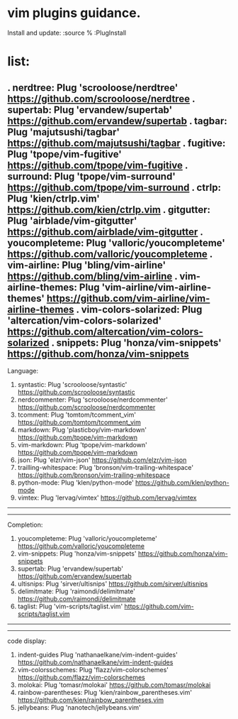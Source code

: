 # vim plugins guidance.
Install and update:
	:source %
	:PlugInstall
# list:
. nerdtree:
	Plug 'scrooloose/nerdtree'
	https://github.com/scrooloose/nerdtree
. supertab:
	Plug 'ervandew/supertab'
	https://github.com/ervandew/supertab
. tagbar:
	Plug 'majutsushi/tagbar'
	https://github.com/majutsushi/tagbar
. fugitive:
	Plug 'tpope/vim-fugitive'
	https://github.com/tpope/vim-fugitive
. surround:
	Plug 'tpope/vim-surround'
	https://github.com/tpope/vim-surround
. ctrlp:
	Plug 'kien/ctrlp.vim'
	https://github.com/kien/ctrlp.vim
. gitgutter:
	Plug 'airblade/vim-gitgutter'
	https://github.com/airblade/vim-gitgutter
. youcompleteme:
	Plug 'valloric/youcompleteme'
	https://github.com/valloric/youcompleteme
. vim-airline:
	Plug 'bling/vim-airline'
	https://github.com/bling/vim-airline
. vim-airline-themes:
	Plug 'vim-airline/vim-airline-themes'
	https://github.com/vim-airline/vim-airline-themes
. vim-colors-solarized:
	Plug 'altercation/vim-colors-solarized'
	https://github.com/altercation/vim-colors-solarized
. snippets:
	Plug 'honza/vim-snippets'
	https://github.com/honza/vim-snippets
---
Language:
1. syntastic:
	Plug 'scrooloose/syntastic'
	https://github.com/scrooloose/syntastic
2. nerdcommenter:
	Plug 'scrooloose/nerdcommenter'
	https://github.com/scrooloose/nerdcommenter
3. tcomment:
	Plug 'tomtom/tcomment_vim'
	https://github.com/tomtom/tcomment_vim
4. markdown:
	Plug 'plasticboy/vim-markdown'
	https://github.com/tpope/vim-markdown
5. vim-markdown:
	Plug 'tpope/vim-markdown'
	https://github.com/tpope/vim-markdown
6. json:
	Plug 'elzr/vim-json'
	https://github.com/elzr/vim-json
7. trailling-whitespace:
	Plug 'bronson/vim-trailing-whitespace'
	https://github.com/bronson/vim-trailing-whitespace
8. python-mode:
	Plug 'klen/python-mode'
	https://github.com/klen/python-mode
9. vimtex:
	Plug 'lervag/vimtex'
	https://github.com/lervag/vimtex
---
---
Completion:
1. youcompleteme:
	Plug 'valloric/youcompleteme'
	https://github.com/valloric/youcompleteme
2. vim-snippets:
	Plug 'honza/vim-snippets'
	https://github.com/honza/vim-snippets
3. supertab:
	Plug 'ervandew/supertab'
	https://github.com/ervandew/supertab
4. ultisnips:
	Plug 'sirver/ultisnips'
	https://github.com/sirver/ultisnips
5. delimitmate:
	Plug 'raimondi/delimitmate'
	https://github.com/raimondi/delimitmate
6. taglist:
	Plug 'vim-scripts/taglist.vim'
	https://github.com/vim-scripts/taglist.vim
---
---
code display:
1. indent-guides
	Plug 'nathanaelkane/vim-indent-guides'
	https://github.com/nathanaelkane/vim-indent-guides
2. vim-colorsschemes:
	Plug 'flazz/vim-colorschemes'
	https://github.com/flazz/vim-colorschemes
3. molokai:
	Plug 'tomasr/molokai'
	https://github.com/tomasr/molokai
4. rainbow-parentheses:
	Plug 'kien/rainbow_parentheses.vim'
	https://github.com/kien/rainbow_parentheses.vim
5. jellybeans:
	Plug 'nanotech/jellybeans.vim'
